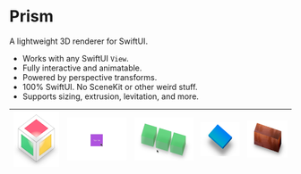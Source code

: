 # Prism

A lightweight 3D renderer for SwiftUI.

- Works with any SwiftUI `View`.
- Fully interactive and animatable.
- Powered by perspective transforms.
- 100% SwiftUI. No SceneKit or other weird stuff.
- Supports sizing, extrusion, levitation, and more.

![](Assets/Logo.png) | ![](Assets/Transform.gif) | ![](Assets/Bounce.gif) | ![](Assets/Gradient.png) | ![](Assets/Image.png)
--- | --- | --- | --- | ---
